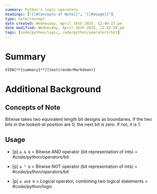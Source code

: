 ```yaml
---
summary: Python's logic operators
headings: ["[[#Concepts of Note]]", "[[#Usage]]"]
type: note/concept
date created: Wednesday, April 16th 2025, 12:49:17 pm
date modified: Wednesday, April 16th 2025, 12:52:58 pm
tags: [code/python/logic, code/python/operators/bit]
---
```

# Summary
`VIEW[**{summary}**][text(renderMarkdown)]`

# Additional Background
## Concepts of Note
Bitwise takes two equivalent length bit designs as boundaries. If the two bits in the looked-at position are 0, the next bit is zero. If not, it is 1.

## Usage
- [p] `a & b` = Bitwise AND operator (bit representation of ints) = #code/python/operators/bit 
<!--ID: 1751434090705-->

- [p] `a ^ b` = Bitwise NOT operator (bit representation of ints) = #code/python/operators/bit
<!--ID: 1751434090709-->

- [p] `a and b` = Logical operator, combining two logical statements = #code/python/logic 
<!--ID: 1751434090713-->

